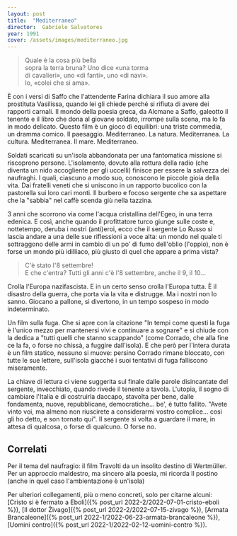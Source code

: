 ```yaml
---
layout: post
title:  "Mediterraneo"
director:  Gabriele Salvatores
year: 1991
cover: /assets/images/mediterraneo.jpg
---
```

> Quale è la cosa più bella<br/>
sopra la terra bruna? Uno dice «una torma<br/>
di cavalieri», uno  «di fanti», uno «di navi».<br/>
Io, «colei che si ama».

È con i versi di Saffo che l'attendente Farina dichiara il suo amore alla prostituta Vasilissa, quando lei gli chiede perché si rifiuta di avere dei rapporti carnali.
Il mondo della poesia greca, da Alcmane a Saffo, galeotto il tenente e il libro che dona al giovane soldato, irrompe sulla scena, ma lo fa in modo delicato.
Questo film è un gioco di equilibri: una triste commedia, un dramma comico.
Il paesaggio. Mediterraneo. La natura. Mediterranea. La cultura. Mediterranea. Il mare. Mediterraneo.

Soldati scaricati su un'isola abbandonata per una fantomatica missione si riscoprono persone. L'isolamento, dovuto alla rottura della radio (che diventa un nido accogliente per gli uccelli) finisce per essere la salvezza dei naufraghi. I quali, ciascuno a modo suo, conoscono le piccole gioia della vita.
Dai fratelli veneti che si uniscono in un rapporto  bucolico con la pastorella sui loro cari monti. Il burbero e focoso sergente che sa aspettare che la "sabbia" nel caffè scenda giù nella tazzina.

3 anni che scorrono via come l'acqua cristallina dell'Egeo, in una terra edenica.
E così, anche quando il profittatore turco giunge sulle coste e, nottetempo, deruba i nostri (anti)eroi, ecco che il sergente Lo Russo si lascia andare a una delle sue riflessioni a voce alta: un mondo nel quale ti sottraggono delle armi in cambio di un po' di fumo dell'oblio (l'oppio), non è forse un mondo più idilliaco, più giusto di quel che appare a prima vista?

> C'è stato l'8 settembre!<br/>
E che c'entra? Tutti gli anni c'è l'8 settembre, anche il 9, il 10...

Crolla l'Europa nazifascista. E in un certo senso crolla l'Europa tutta. È il disastro della guerra, che porta via la vita e distrugge. Ma i nostri non lo sanno. Giocano a pallone, si divertono, in un tempo sospeso in modo indeterminato.

Un film sulla fuga. Che si apre con la citazione "In tempi come questi la fuga è l'unico mezzo per mantenersi vivi e continuare a sognare"  e si chiude con la dedica a "tutti quelli che stanno scappando" (come Corrado, che alla fine ce la fa, o forse no chissà, a fuggire dall'isola).
E che però per l'intera durata è un film statico, nessuno si muove: persino Corrado rimane bloccato, con tutte le sue lettere, sull'isola giacché i suoi tentativi di fuga falliscono miseramente.

La chiave di lettura ci viene suggerita sul finale dalle parole disincantate del sergente, invecchiato, quando rivede il tenente a tavola. L'utopia, il sogno di cambiare l'Italia e di costruirla daccapo, stavolta per bene, dalle fondamenta, nuove, repubblicane, democratiche... be', è tutto fallito.
"Avete vinto voi, ma almeno non riuscirete a considerarmi vostro complice... così gli ho detto, e son tornato qui".
Il sergente si volta a guardare il mare, in attesa di qualcosa, o forse di qualcuno. O forse no.

## Correlati
Per il tema del naufragio: il film Travolti da un insolito destino di Wertmüller.
Per un approccio maldestro, ma sincero alla poesia, mi ricorda Il postino (anche in quel caso l'ambientazione è un'isola)

Per ulteriori collegamenti, più o meno concreti, solo per citarne alcuni:
[Cristo si è fermato a Eboli]({% post_url 2022-2/2022-07-01-cristo-eboli %}), [Il dottor Živago]({% post_url 2022-2/2022-07-15-zivago %}), [Armata Brancaleone]({% post_url 2022-1/2022-06-23-armata-brancaleone %}), [Uomini contro]({% post_url 2022-1/2022-02-12-uomini-contro %}).

